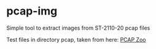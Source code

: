 # pcap-img
Simple tool to extract images from ST-2110-20 pcap files

Test files in directory pcap, taken from here:
[PCAP Zoo](https://github.com/NEOAdvancedTechnology/ST2110_pcap_zoo)